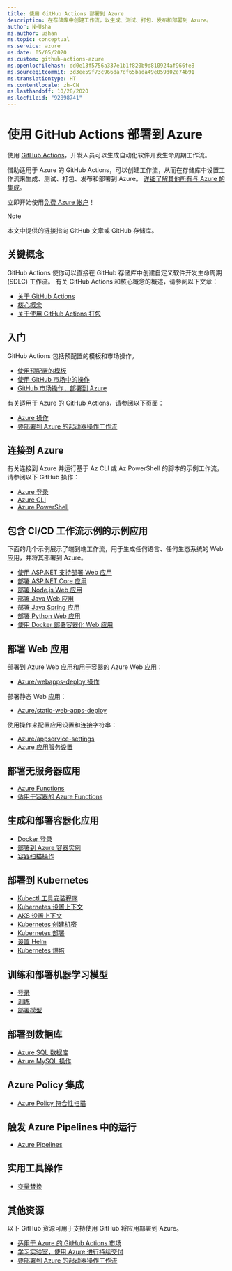 ```yaml
---
title: 使用 GitHub Actions 部署到 Azure
description: 在存储库中创建工作流，以生成、测试、打包、发布和部署到 Azure。
author: N-Usha
ms.author: ushan
ms.topic: conceptual
ms.service: azure
ms.date: 05/05/2020
ms.custom: github-actions-azure
ms.openlocfilehash: dd0e13f5756a337e1b1f820b9d810924af966fe8
ms.sourcegitcommit: 3d3ee59f73c966da7df65bada49e059d02e74b91
ms.translationtype: HT
ms.contentlocale: zh-CN
ms.lasthandoff: 10/28/2020
ms.locfileid: "92898741"
---
```

# <a name="deploy-to-azure-using-github-actions"></a>使用 GitHub Actions 部署到 Azure

使用 [GitHub Actions](https://help.github.com/articles/about-github-actions)，开发人员可以生成自动化软件开发生命周期工作流。  

借助适用于 Azure 的 GitHub Actions，可以创建工作流，从而在存储库中设置工作流来生成、测试、打包、发布和部署到 Azure。 [详细了解其他所有与 Azure 的集成](https://aka.ms/GitHubonAzure)。

立即开始使用[免费 Azure 帐户](https://azure.com/free/open-source)！

> [!NOTE]   
> 本文中提供的链接指向 GitHub 文章或 GitHub 存储库。 

## <a name="key-concepts"></a>关键概念

GitHub Actions 使你可以直接在 GitHub 存储库中创建自定义软件开发生命周期 (SDLC) 工作流。 有关 GitHub Actions 和核心概念的概述，请参阅以下文章： 

- [关于 GitHub Actions](https://help.github.com/actions/getting-started-with-github-actions/about-github-actions)
- [核心概念](https://help.github.com/actions/getting-started-with-github-actions/core-concepts-for-github-actions)
- [关于使用 GitHub Actions 打包](https://help.github.com/en/actions/publishing-packages-with-github-actions/about-packaging-with-github-actions)

## <a name="get-started"></a>入门 

GitHub Actions 包括预配置的模板和市场操作。 

- [使用预配置的模板](https://help.github.com/actions/getting-started-with-github-actions/starting-with-preconfigured-workflow-templates)  
- [使用 GitHub 市场中的操作](https://help.github.com/en/actions/getting-started-with-github-actions/using-actions-from-github-marketplace)  
- [GitHub 市场操作，部署到 Azure](https://github.com/marketplace?type=actions&query=Azure)  
  
有关适用于 Azure 的 GitHub Actions，请参阅以下页面： 
   
- [Azure 操作](https://github.com/marketplace?query=Azure&type=actions)  
- [要部署到 Azure 的起动器操作工作流](https://github.com/Azure/actions-workflow-samples)


## <a name="connect-to-azure"></a>连接到 Azure

有关连接到 Azure 并运行基于 Az CLI 或 Az PowerShell 的脚本的示例工作流，请参阅以下 GitHub 操作：  

- [Azure 登录](https://github.com/Azure/login)  
- [Azure CLI](https://github.com/Azure/CLI)
- [Azure PowerShell](https://github.com/Azure/powershell)


## <a name="sample-apps-with-cicd-workflow-samples"></a>包含 CI/CD 工作流示例的示例应用 

下面的几个示例展示了端到端工作流，用于生成任何语言、任何生态系统的 Web 应用，并将其部署到 Azure。 

- [使用 ASP.NET 支持部署 Web 应用](https://github.com/Azure-Samples/dotnet-sample)  
- [部署 ASP.NET Core 应用](https://github.com/Azure-Samples/dotnet_core_sample)  
- [部署 Node.js Web 应用](https://github.com/Azure-Samples/node_express_app)  
- [部署 Java Web 应用](https://github.com/Azure-Samples/java-spring-petclinic)  
- [部署 Java Spring 应用](https://github.com/Azure-Samples/Java-application-petstore-ee7)  
- [部署 Python Web 应用](https://github.com/Azure-Samples/pythonSample_thecatsaidno)  
- [使用 Docker 部署容器化 Web 应用](https://github.com/Azure-Samples/Node_express_container)


## <a name="deploy-a-web-app"></a>部署 Web 应用

部署到 Azure Web 应用和用于容器的 Azure Web 应用：

- [Azure/webapps-deploy 操作](https://github.com/Azure/webapps-deploy)

部署静态 Web 应用：
- [Azure/static-web-apps-deploy](/azure/static-web-apps/getting-started?tabs=angular)


使用操作来配置应用设置和连接字符串：

- [Azure/appservice-settings](https://github.com/Azure/appservice-settings) 
- [Azure 应用服务设置](https://github.com/Azure/appservice-settings)  

## <a name="deploy-a-serverless-app"></a>部署无服务器应用

- [Azure Functions](https://github.com/Azure/functions-action)  
- [适用于容器的 Azure Functions](https://github.com/Azure/webapps-container-deploy)  
 
## <a name="build-and-deploy-containerized-apps"></a>生成和部署容器化应用

- [Docker 登录](https://github.com/Azure/docker-login)  
- [部署到 Azure 容器实例](https://github.com/Azure/aci-deploy)
- [容器扫描操作](https://github.com/Azure/container-scan)

## <a name="deploy-to-kubernetes"></a>部署到 Kubernetes

- [Kubectl 工具安装程序](https://github.com/Azure/setup-kubectl)  
- [Kubernetes 设置上下文](https://github.com/Azure/k8s-set-context)  
- [AKS 设置上下文](https://github.com/Azure/aks-set-context)  
- [Kubernetes 创建机密](https://github.com/Azure/k8s-create-secret)  
- [Kubernetes 部署](https://github.com/Azure/k8s-deploy)  
- [设置 Helm](https://github.com/Azure/setup-helm)  
- [Kubernetes 烘培](https://github.com/Azure/k8s-bake)  

## <a name="train-and-deploy-a-machine-learning-model"></a>训练和部署机器学习模型 

- [登录](https://github.com/Azure/aml-workspace) 
- [训练](https://github.com/Azure/aml-run)
- [部署模型](https://github.com/Azure/aml-deploy)

## <a name="deploy-to-databases"></a>部署到数据库

- [Azure SQL 数据库](https://github.com/Azure/sql-action)  
- [Azure MySQL 操作](https://github.com/Azure/mysql-action)  

## <a name="azure-policy-integrations"></a>Azure Policy 集成

- [Azure Policy 符合性扫描](https://github.com/Azure/policy-compliance-scan) 

## <a name="trigger-a-run-in-azure-pipelines"></a>触发 Azure Pipelines 中的运行

- [Azure Pipelines](https://github.com/Azure/pipelines)  
 
## <a name="utility-actions"></a>实用工具操作

- [变量替换](https://github.com/Microsoft/variable-substitution) 


## <a name="additional-resources"></a>其他资源

以下 GitHub 资源可用于支持使用 GitHub 将应用部署到 Azure。  

- [适用于 Azure 的 GitHub Actions 市场](https://github.com/marketplace?query=Azure&type=actions)
- [学习实验室，使用 Azure 进行持续交付](https://lab.github.com/githubtraining/github-actions:-continuous-delivery-with-azure)
- [要部署到 Azure 的起动器操作工作流](https://github.com/Azure/actions-workflow-samples)